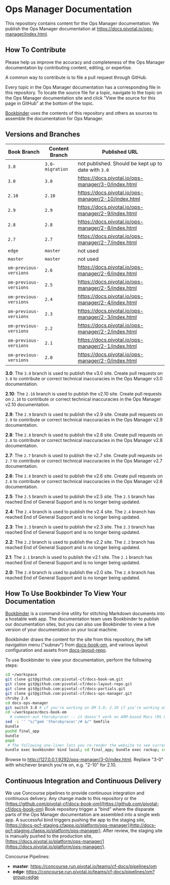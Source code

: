 # Ops Manager Documentation

This repository contains content for the Ops Manager documentation. We publish the Ops Manager documentation at
https://docs.pivotal.io/ops-manager/index.html.

## How To Contribute

Please help us improve the accuracy and completeness of the Ops Manager documentation by
contributing content, editing, or expertise.

A common way to contribute is to file a pull request through GitHub.

Every topic in the Ops Manager documentation has a corresponding file in this repository. To locate
the source file for a topic, navigate to the topic on the Ops Manager documentation site and click
"View the source for this page in GitHub" at the bottom of the topic.

[Bookbinder](https://github.com/pivotal-cf/bookbinder/) uses the contents of this repository and others as sources to assemble the documentation for Ops Manager.

## <a name='version-branch'></a> Versions and Branches

| **Book Branch** | **Content Branch** | **Published URL** |
|-----------------|--------------------|-------------------|
|           `3.0` |    `3.0-migration` | not published. Should be kept up to date with `3.0` |
|           `3.0` |              `3.0` | https://docs.pivotal.io/ops-manager/3-0/index.html  |
|          `2.10` |             `2.10` | https://docs.pivotal.io/ops-manager/2-10/index.html |
|           `2.9` |              `2.9` | https://docs.pivotal.io/ops-manager/2-9/index.html  |
|           `2.8` |              `2.8` | https://docs.pivotal.io/ops-manager/2-8/index.html  |
|           `2.7` |              `2.7` | https://docs.pivotal.io/ops-manager/2-7/index.html  |
|          `edge` |           `master` |          not used |
|        `master` |           `master` |          not used |
| `om-previous-versions` | `2.6` | https://docs.pivotal.io/ops-manager/2-6/index.html |
| `om-previous-versions` | `2.5` | https://docs.pivotal.io/ops-manager/2-5/index.html |
| `om-previous-versions` | `2.4` | https://docs.pivotal.io/ops-manager/2-4/index.html |
| `om-previous-versions` | `2.3` | https://docs.pivotal.io/ops-manager/2-3/index.html |
| `om-previous-versions` | `2.2` | https://docs.pivotal.io/ops-manager/2-2/index.html |
| `om-previous-versions` | `2.1` | https://docs.pivotal.io/ops-manager/2-1/index.html |
| `om-previous-versions` | `2.0` | https://docs.pivotal.io/ops-manager/2-0/index.html |

**3.0**: The `3.0` branch is used to publish the v3.0 site. Create pull requests on `3.0` to contribute or
correct technical inaccuracies in the Ops Manager v3.0 documentation.

**2.10**: The `2.10` branch is used to publish the v2.10 site. Create pull requests on `2.10` to contribute or
correct technical inaccuracies in the Ops Manager v2.10 documentation.

**2.9**: The `2.9` branch is used to publish the v2.9 site. Create pull requests on `2.9` to contribute or
correct technical inaccuracies in the Ops Manager v2.9 documentation.

**2.8**: The `2.8` branch is used to publish the v2.8 site. Create pull requests on `2.8` to contribute or
correct technical inaccuracies in the Ops Manager v2.8 documentation.

**2.7**: The `2.7` branch is used to publish the v2.7 site. Create pull requests on `2.7` to contribute or
correct technical inaccuracies in the Ops Manager v2.7 documentation.

**2.6**: The `2.6` branch is used to publish the v2.6 site. Create pull requests on `2.6` to contribute or
correct technical inaccuracies in the Ops Manager v2.6 documentation.

**2.5**: The `2.5` branch is used to publish the v2.5 site. The `2.5` branch has reached End of General Support and is
no longer being updated.

**2.4**: The `2.4` branch is used to publish the v2.4 site. The `2.4` branch has reached End of General Support and is
no longer being updated.

**2.3**: The `2.3` branch is used to publish the v2.3 site. The `2.3` branch has reached End of General Support and is
no longer being updated.

**2.2**: The `2.2` branch is used to publish the v2.2 site. The `2.2` branch has reached End of General Support and is
no longer being updated.

**2.1**: The `2.1` branch is used to publish the v2.1 site. The `2.1` branch has reached End of General Support and is
no longer being updated.

**2.0**: The `2.0` branch is used to publish the v2.0 site. The `2.0` branch has reached End of General Support and is
no longer being updated.

## How To Use Bookbinder To View Your Documentation

[Bookbinder](https://github.com/pivotal-cf/bookbinder/blob/master/README.md) is a command-line
utility for stitching Markdown documents into a hostable web app. The documentation team uses
Bookbinder to publish our documentation sites, but you can also use Bookbinder to view a live
version of your documentation on your local machine.

Bookbinder draws the content for the site from this repository, the left navigation menu ("subnav")
from [docs-book-om](https://github.com/pivotal-cf/docs-book-om), and various layout
configuration and assets from [docs-layout-repo](https://github.com/pivotal-cf/docs-layout-repo).

To use Bookbinder to view your documentation, perform the following steps:

```bash
cd ~/workspace
git clone git@github.com:pivotal-cf/docs-book-om.git
git clone git@github.com:pivotal-cf/docs-layout-repo.git
git clone git@github.com:pivotal-cf/docs-partials.git
git clone git@github.com:pivotal-cf/docs-ops-manager.git
chruby 2.6
cd docs-ops-manager
git switch 3.0 # if you're working on OM 3.0; 2.10 if you're working on OM 2.10, etc.
cd ~/workspace/docs-book-om
  # comment-out therubyracer -- it doesn't work on ARM-based Macs (M1 & M2):
sed -i '' "s/^gem 'therubyracer'/# &/" Gemfile
bundle
pushd final_app
bundle
popd
 # The following one-liner lets you re-render the website to see current changes
bundle exec bookbinder bind local; cd final_app; bundle exec rackup; cd ..
```

Browse to <http://127.0.0.1:9292/ops-manager/3-0/index.html>. Replace "3-0" with whichever branch you're on, e.g. "2-10" for 2.10.

## Continuous Integration and Continuous Delivery

We use Concourse pipelines to provide continuous integration and continuous delivery. Any change made to this repository
or the [https://github.com/pivotal-cf/docs-book-om](https://github.com/pivotal-cf/docs-book-om) Book repository trigger a
"bind" where the disparate parts of the Ops Manager documentation are assembled into a single web app. A successful bind
triggers pushing the app to the staging site,
[https://docs-pcf-staging.cfapps.io/platform/ops-manager](http://docs-pcf-staging.cfapps.io/platform/ops-manager). After
review, the staging site is manually pushed to the production site,
[https://docs.pivotal.io/platform/ops-manager/](https://docs.pivotal.io/platform/ops-manager/).

Concourse Pipelines:

* **master**: https://concourse.run.pivotal.io/teams/cf-docs/pipelines/om
* **edge**: https://concourse.run.pivotal.io/teams/cf-docs/pipelines/om?group=edge
